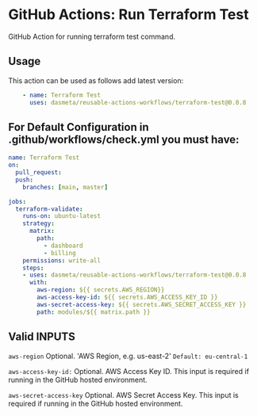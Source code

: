 # GitHub Actions: Run Terraform Test
GitHub Action for running terraform test command.

## Usage

This action can be used as follows add latest version:

```yaml
    - name: Terraform Test
      uses: dasmeta/reusable-actions-workflows/terraform-test@0.0.8
```

## For Default Configuration in .github/workflows/check.yml you must have:
```yaml
name: Terraform Test
on:
  pull_request:
  push:
    branches: [main, master]

jobs:
  terraform-validate:
    runs-on: ubuntu-latest
    strategy:
      matrix:
        path:
          - dashboard
          - billing
    permissions: write-all
    steps:
    - uses: dasmeta/reusable-actions-workflows/terraform-test@0.0.8
      with:
        aws-region: ${{ secrets.AWS_REGION}}
        aws-access-key-id: ${{ secrets.AWS_ACCESS_KEY_ID }}
        aws-secret-access-key: ${{ secrets.AWS_SECRET_ACCESS_KEY }}
        path: modules/${{ matrix.path }}

```

## Valid INPUTS


`aws-region`
Optional. 'AWS Region, e.g. us-east-2'
`Default: eu-central-1`

`aws-access-key-id:` 
Optional. AWS Access Key ID. This input is required if running in the GitHub hosted environment.

`aws-secret-access-key`
Optional. AWS Secret Access Key. This input is required if running in the GitHub hosted environment.

